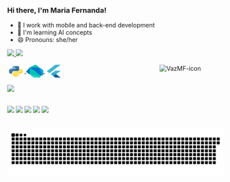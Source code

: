 ### Hi there, I'm Maria Fernanda!

- 🔭 I work with mobile and back-end development
- 🌱 I'm learning AI concepts
- 😄 Pronouns: she/her

 <div>
  <a href="https://github.com/VazMF">
  <img height="180em" src="https://github-readme-stats.vercel.app/api?username=VazMF&show_icons=true&theme=dracula&include_all_commits=true&count_private=true"/>
  <img height="180em" src="https://github-readme-stats.vercel.app/api/top-langs/?username=VazMF&layout=compact&langs_count=7&theme=dracula"/>
</div>
<div style="display: inline_block"><br>
  <img align="center" alt="VazMF-python" height="30" width="40" src="https://raw.githubusercontent.com/devicons/devicon/master/icons/python/python-original.svg">
  <img align="center" alt="VazMF-dart" height="30" width="40" src="https://raw.githubusercontent.com/devicons/devicon/master/icons/dart/dart-original.svg">
  <img align="center" alt="VazMF-flutter" height="30" width="40" src="https://raw.githubusercontent.com/devicons/devicon/master/icons/flutter/flutter-original.svg">
  <img align="right" alt="VazMF-icon" height="150" width="150" src="https://cdn.discordapp.com/attachments/566740682488938536/873780315808727080/vaz-mf-icon.gif">
 <div style="display: inline_block"><br>
  <img src="https://cdn.jsdelivr.net/gh/devicons/devicon/icons/mysql/mysql-plain.svg" />

  
  ##
  
  <div>
  <a href="https://www.instagram.com/vaz_mf/" target="_blank"><img src="https://img.shields.io/badge/-Instagram-%23E4405F?style=for-the-badge&logo=instagram&logoColor=white" target="_blank"></a>
 <a href="https://www.facebook.com/VazMF/" target="_blank"><img src="https://img.shields.io/badge/Facebook-1877F2?style=for-the-badge&logo=facebook&logoColor=white" target="_blank"></a>
   <a href="https://www.linkedin.com/in/vazmf/" target="_blank"><img src="https://img.shields.io/badge/-LinkedIn-%230077B5?style=for-the-badge&logo=linkedin&logoColor=white" target="_blank"></a>
  <a href = "mailto:vazfernandam@gmail.com"><img src="https://img.shields.io/badge/-Gmail-%23333?style=for-the-badge&logo=gmail&logoColor=white" target="_blank"></a>
  <a href="https://open.spotify.com/user/227ivpwams4zd76inxcbvp72q?si=cf04fadf823e497df/" target="_blank"><img src="https://img.shields.io/badge/Spotify-1ED760?&style=for-the-badge&logo=spotify&logoColor=white" target="_blank"></a> 

 ![Snake animation](https://github.com/VazMF/VazMF/blob/output/github-contribution-grid-snake.svg)
    
  </div>
